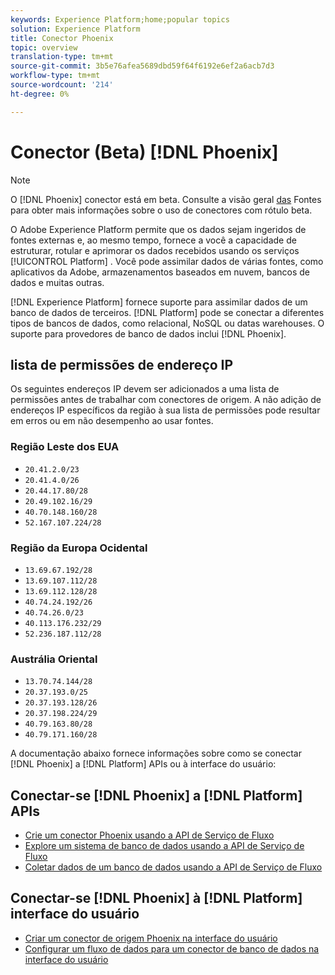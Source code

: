 ```yaml
---
keywords: Experience Platform;home;popular topics
solution: Experience Platform
title: Conector Phoenix
topic: overview
translation-type: tm+mt
source-git-commit: 3b5e76afea5689dbd59f64f6192e6ef2a6acb7d3
workflow-type: tm+mt
source-wordcount: '214'
ht-degree: 0%

---
```



# Conector (Beta) [!DNL Phoenix]

>[!NOTE]
>O [!DNL Phoenix] conector está em beta. Consulte a visão geral [das](../../home.md#terms-and-conditions) Fontes para obter mais informações sobre o uso de conectores com rótulo beta.

O Adobe Experience Platform permite que os dados sejam ingeridos de fontes externas e, ao mesmo tempo, fornece a você a capacidade de estruturar, rotular e aprimorar os dados recebidos usando os serviços [!UICONTROL Platform] . Você pode assimilar dados de várias fontes, como aplicativos da Adobe, armazenamentos baseados em nuvem, bancos de dados e muitas outras.

[!DNL Experience Platform] fornece suporte para assimilar dados de um banco de dados de terceiros. [!DNL Platform] pode se conectar a diferentes tipos de bancos de dados, como relacional, NoSQL ou datas warehouses. O suporte para provedores de banco de dados inclui [!DNL Phoenix].

## lista de permissões de endereço IP

Os seguintes endereços IP devem ser adicionados a uma lista de permissões antes de trabalhar com conectores de origem. A não adição de endereços IP específicos da região à sua lista de permissões pode resultar em erros ou em não desempenho ao usar fontes.

### Região Leste dos EUA

- `20.41.2.0/23`
- `20.41.4.0/26`
- `20.44.17.80/28`
- `20.49.102.16/29`
- `40.70.148.160/28`
- `52.167.107.224/28`

### Região da Europa Ocidental

- `13.69.67.192/28`
- `13.69.107.112/28`
- `13.69.112.128/28`
- `40.74.24.192/26`
- `40.74.26.0/23`
- `40.113.176.232/29`
- `52.236.187.112/28`

### Austrália Oriental

- `13.70.74.144/28`
- `20.37.193.0/25`
- `20.37.193.128/26`
- `20.37.198.224/29`
- `40.79.163.80/28`
- `40.79.171.160/28`

A documentação abaixo fornece informações sobre como se conectar [!DNL Phoenix] a [!DNL Platform] APIs ou à interface do usuário:

## Conectar-se [!DNL Phoenix] a [!DNL Platform] APIs

- [Crie um conector Phoenix usando a API de Serviço de Fluxo](../../tutorials/api/create/databases/phoenix.md)
- [Explore um sistema de banco de dados usando a API de Serviço de Fluxo](../../tutorials/api/explore/database-nosql.md)
- [Coletar dados de um banco de dados usando a API de Serviço de Fluxo](../../tutorials/api/collect/database-nosql.md)

## Conectar-se [!DNL Phoenix] à [!DNL Platform] interface do usuário

- [Criar um conector de origem Phoenix na interface do usuário](../../tutorials/ui/create/databases/phoenix.md)
- [Configurar um fluxo de dados para um conector de banco de dados na interface do usuário](../../tutorials/ui/dataflow/databases.md)